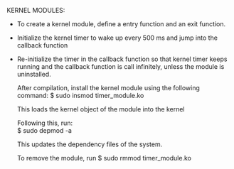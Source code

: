 KERNEL MODULES:

- To create a kernel module, define a entry function and an exit function. 
- Initialize the kernel timer to wake up every 500 ms and jump into the callback function
- Re-initialize the timer in the callback function so that kernel timer keeps running and the 
  callback function is call infinitely, unless the module is uninstalled.

  After compilation, install the kernel module using the following command:
  					$ sudo insmod timer_module.ko

  This loads the kernel object of the module into the kernel 

  Following this, run:	
  						$ sudo depmod -a 

  This updates the dependency files of the system.

  To remove the module, run
  						$ sudo rmmod timer_module.ko
  
